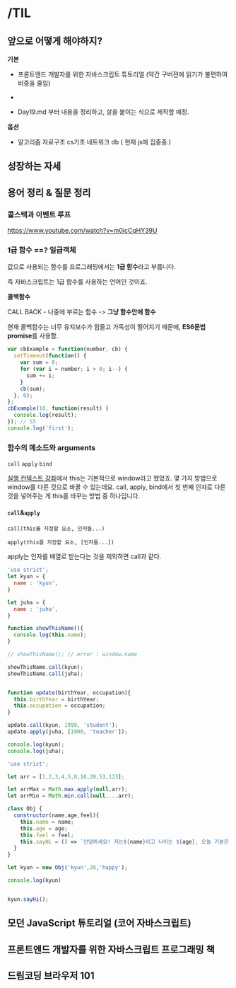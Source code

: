 # /TIL

## 앞으로 어떻게 해야하지?

**기본**


+ 프론트엔드 개발자를 위한 자바스크립트 튜토리얼 (약간 구버젼에 읽기가 불편하여 비중을 줄임)

+ [모던 JavaScript 튜토리얼 (기본) ]: https://ko.javascript.info/

+ Day19.md 부터 내용을 정리하고, 살을 붙이는 식으로 제작할 예정.

**옵션**

+ 알고리즘 자료구조 cs기초 네트워크 db ( 현재 js에 집중중.)



## 성장하는 자세



## 용어 정리 & 질문 정리



### 콜스택과 이벤트 루프 

https://www.youtube.com/watch?v=m0icCqHY39U



### 1급 함수 ==? 일급객체

값으로 사용되는 함수를 프로그래밍에서는 **1급 함수**라고 부릅니다. 

즉 자바스크립트는 1급 함수를 사용하는 언어인 것이죠.

**콜백함수** 

CALL BACK - 나중에 부르는 함수 ->  **그냥 함수안에 함수**

현재 콜백함수는 너무 유지보수가 힘들고 가독성이 떨어지기 때문에, **ES6문법 promise**를 사용함.

```js
var cbExample = function(number, cb) {
  setTimeout(function() {
    var sum = 0;
    for (var i = number; i > 0; i--) {
      sum += i;
    }
    cb(sum);
  }, 0);
};
cbExample(10, function(result) {
  console.log(result);
}); // 55
console.log('first');
```





### 함수의 메소드와 arguments

`call` `apply` `bind`

[실행 컨텍스트 강좌](https://www.zerocho.com/category/Javascript/post/5741d96d094da4986bc950a0)에서 this는 기본적으로 window라고 했었죠. 몇 가지 방법으로 window를 다른 것으로 바꿀 수 있는데요. call, apply, bind에서 첫 번째 인자로 다른 것을 넣어주는 게 this를 바꾸는 방법 중 하나입니다.

#### `call`&`apply`

`call(this를 지정할 요소, 인자들...)`

`apply(this를 지정할 요소, [인자들...])`

apply는 인자를 배열로 받는다는 것을 제외하면 call과 같다.

```js
'use strict';
let kyun = {
  name : 'kyun',
}

let juha = {
  name : 'juha',
}

function showThisName(){
  console.log(this.name);
}

// showThisName(); // error : window.name

showThisName.call(kyun);
showThisName.call(juha);


function update(birthYear, occupation){
  this.birthYear = birthYear;
  this.occupation = occupation;
}

update.call(kyun, 1999, 'student');
update.apply(juha, [1900, 'teacher']);

console.log(kyun);
console.log(juha);
```

```js
'use strict';

let arr = [1,2,3,4,5,8,10,20,53,123];

let arrMax = Math.max.apply(null,arr);
let arrMin = Math.min.call(null,...arr);
```

```js
class Obj {
  constructor(name,age,feel){
    this.name = name;
    this.age = age;
    this.feel = feel;
    this.sayHi = () => `안녕하세요! 저는${name}이고 나이는 ${age}, 오늘 기분은 정말 ${feel}합니다!!!`;
  } 
}

let kyun = new Obj('kyun',26,'happy');

console.log(kyun)


kyun.sayHi();
```



## 모던  JavaScript 튜토리얼 (코어 자바스크립트)




## 프론트엔드 개발자를 위한 자바스크립트 프로그래밍 책



##  드림코딩 브라우저 101

